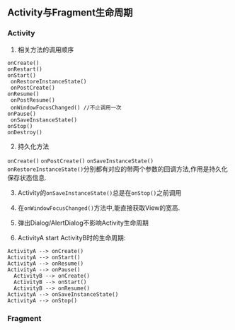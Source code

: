 ## Activity与Fragment生命周期

### Activity

1. 相关方法的调用顺序
```
onCreate()
onRestart()
onStart()
 onRestoreInstanceState()
 onPostCreate()
onResume()
 onPostResume()
 onWindowFocusChanged() //不止调用一次
onPause()
 onSaveInstanceState()
onStop()
onDestroy()
```
2. 持久化方法

`onCreate()` `onPostCreate()` `onSaveInstanceState()` `onRestoreInstanceState()`分别都有对应的带两个参数的回调方法,作用是持久化保存状态信息.

3. Activity的`onSaveInstanceState()`总是在`onStop()`之前调用
4. 在`onWindowFocusChanged()`方法中,能直接获取View的宽高.
5. 弹出Dialog/AlertDialog不影响Activity生命周期

6. ActivityA start ActivityB时的生命周期:

```
ActivityA --> onCreate()
ActivityA --> onStart()
ActivityA --> onResume()
ActivityA --> onPause()
  ActivityB --> onCreate()
  ActivityB --> onStart()
  ActivityB --> onResume()
ActivityA --> onSaveInstanceState()
ActivityA --> onStop()
```

### Fragment

